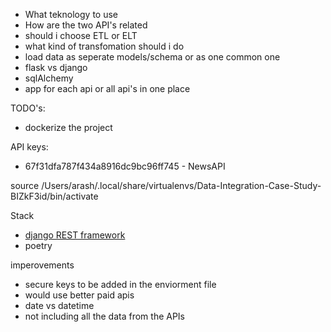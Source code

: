 - What teknology to use
- How are the two API's related
- should i choose ETL or ELT
- what kind of transfomation should i do
- load data as seperate models/schema or as one common one
- flask vs django
- sqlAlchemy
- app for each api or all api's in one place

TODO's:

- dockerize the project

API keys:

- 67f31dfa787f434a8916dc9bc96ff745 - NewsAPI

source /Users/arash/.local/share/virtualenvs/Data-Integration-Case-Study-BIZkF3id/bin/activate

Stack

- [django REST framework](https://www.django-rest-framework.org/)
- poetry

imperovements

- secure keys to be added in the enviorment file
- would use better paid apis
- date vs datetime
- not including all the data from the APIs
